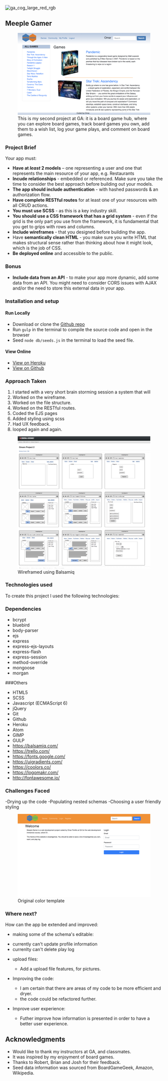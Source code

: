 ![ga_cog_large_red_rgb](https://cloud.githubusercontent.com/assets/40461/8183776/469f976e-1432-11e5-8199-6ac91363302b.png)

## Meeple Gamer

<figure>
  <a href="#"><img src="./src/assets/images/projectphotos/workingstyling.png"></a>
  <figcaption>This is my second project at GA: it is a board game hub, where you can explore board games, track board games you own, add them to a wish list, log your game plays, and comment on board games.</figcaption>
</figure>

### Project Brief

Your app must:

* **Have at _least_ 2 models** – one representing a user and one that represents the main resource of your app, e.g. Restaurants
* **Incude relationships** - embedded or referenced. Make sure you take the time to consider the best approach before building out your models.
* **The app should include authentication** - with hashed passwords & an authorization flow.
* **Have complete RESTful routes** for at least one of your resources with all CRUD actions.
* **You must use SCSS** - as this is a key industry skill.
* **You should use a CSS framework that has a grid system** - even if the grid is the only part you use from the framework, it is fundamental that you get to grips with rows and columns.
* **Include wireframes** - that you designed before building the app.
* Have **semantically clean HTML** - you make sure you write HTML that makes structural sense rather than thinking about how it might look, which is the job of CSS.
* **Be deployed online** and accessible to the public.

### Bonus
* **Include data from an API** - to make your app more dynamic, add some data from an API. You might need to consider CORS issues with AJAX and/or the need to store this external data in your app.

### [](https://github.com/omrprt/wdi-second-project#setup)Installation and setup

#### Run Locally
- Download or clone the [Github repo](https://github.com/omrprt/wdi-first-project)
- Run `gulp` in the terminal to compile the source code and open in the browser
- Seed `node db/seeds.js` in the terminal to load the seed file.

#### View Online

- [View on Heroku](https://meeplegamer.herokuapp.com/)
- [View on Github](https://github.com/omrprt/wdi-second-project)

### [](https://github.com/omrprt/wdi-second-project#approach-taken)Approach Taken

1. I started with a very short brain storming session a system that will 
2. Worked on the wireframe.
3. Worked on the file structure.
4. Worked on the RESTful routes.
5. Coded the EJS pages
6. Added styling using scss
7. Had UX feedback.
8. looped again and again.

<figure>
  <a href="#"><img src="./src/assets/images/projectphotos/wirefram.png"></a>
  <figcaption>Wireframed using Balsamiq</figcaption>
</figure>

### [](https://github.com/omrprt/wdi-second-project#technologies-used)Technologies used

To create this project I used the following technologies:

### [](https://github.com/omrprt/wdi-second-project#dependencies)Dependencies
- bcrypt 
- bluebird
- body-parser
- ejs
- express
- express-ejs-layouts
- express-flash
- express-session
- method-override
- mongoose
- morgan

###Others

- HTML5
- SCSS
- Javascript (ECMAScript 6)
- jQuery
- Git
- Github
- Heroku
- Atom
- GIMP
- GULP
- https://balsamiq.com/
- https://trello.com/
- https://fonts.google.com/
- https://uigradients.com/
- https://coolors.co/
- https://logomakr.com/
- http://fontawesome.io/

### [](https://github.com/omrprt/wdi-second-project#challenges-faced)Challenges Faced

-Drying up the code
-Populating nested schemas
-Choosing a user friendly styling


<figure>
  <a href="#"><img src="./src/assets/images/projectphotos/initialstyling.png"></a>
  <figcaption>Original color template</figcaption>
</figure>

### [](https://github.com/omrprt/wdi-second-project#where-next)Where next?

How can the app be extended and improved:

- making some of the schema's editable:
 * currently can't update profile information
 * currenlty can't delete play log

- upload files:
  * Add a upload file features, for pictures.

- Improving the code:
  * I am certain that there are areas of my code to be more efficient and dryer.
  * the code could be refactored further.

- Improve user experience:
  * Futher improve how information is presented in order to have a better user experience.

## Acknowledgments
* Would like to thank my instructors at GA, and classmates.
* It was inspired by my enjoyment of board games.
* Thanks to Robert, Brian and Josh for their feedback.
* Seed data information was sourced from BoardGameGeek, Amazon, Wikipedia.

